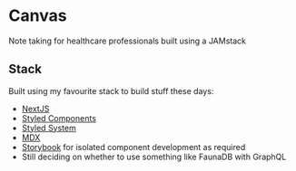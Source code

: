 # Canvas

Note taking for healthcare professionals built using a JAMstack

## Stack

Built using my favourite stack to build stuff these days:

- [NextJS](https://nextjs.org/)
- [Styled Components](https://styled-components.com/)
- [Styled System](https://styled-system.com/)
- [MDX](https://mdxjs.com/)
- [Storybook](https://storybook.js.org/) for isolated component development as required
- Still deciding on whether to use something like FaunaDB with GraphQL
